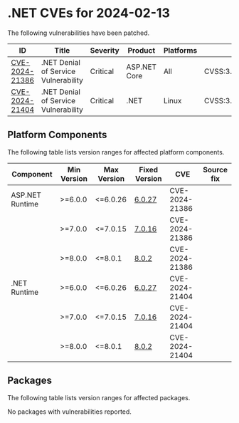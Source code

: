 # .NET CVEs for 2024-02-13

The following vulnerabilities have been patched.

| ID                               | Title                                | Severity | Product | Platforms | CVSS                                                       |
| -------------------------------- | ------------------------------------ | -------- | ------- | --------- | ---------------------------------------------------------- |
| [CVE-2024-21386][CVE-2024-21386] | .NET Denial of Service Vulnerability | Critical | ASP.NET Core | All  | CVSS:3.1/AV:N/AC:L/PR:N/UI:N/S:U/C:N/I:N/A:H/E:P/RL:O/RC:C |
| [CVE-2024-21404][CVE-2024-21404] | .NET Denial of Service Vulnerability | Critical | .NET    | Linux     | CVSS:3.1/AV:N/AC:L/PR:N/UI:N/S:U/C:N/I:N/A:H/E:P/RL:O/RC:C |


## Platform Components

The following table lists version ranges for affected platform components.

| Component | Min Version | Max Version | Fixed Version                                                                         | CVE            | Source fix |
| --------- | ----------- | ----------- | ------------------------------------------------------------------------------------- | -------------- | ---------- |
| ASP.NET Runtime | >=6.0.0 | <=6.0.26  | [6.0.27](https://github.com/dotnet/core/blob/main/release-notes/6.0/6.0.27/6.0.27.md) | CVE-2024-21386 |            |
|           | >=7.0.0     | <=7.0.15    | [7.0.16](https://github.com/dotnet/core/blob/main/release-notes/7.0/7.0.16/7.0.16.md) | CVE-2024-21386 |            |
|           | >=8.0.0     | <=8.0.1     | [8.0.2](https://github.com/dotnet/core/blob/main/release-notes/8.0/8.0.2/8.0.2.md)    | CVE-2024-21386 |            |
| .NET Runtime | >=6.0.0  | <=6.0.26    | [6.0.27](https://github.com/dotnet/core/blob/main/release-notes/6.0/6.0.27/6.0.27.md) | CVE-2024-21404 |            |
|           | >=7.0.0     | <=7.0.15    | [7.0.16](https://github.com/dotnet/core/blob/main/release-notes/7.0/7.0.16/7.0.16.md) | CVE-2024-21404 |            |
|           | >=8.0.0     | <=8.0.1     | [8.0.2](https://github.com/dotnet/core/blob/main/release-notes/8.0/8.0.2/8.0.2.md)    | CVE-2024-21404 |            |


## Packages

The following table lists version ranges for affected packages.

No packages with vulnerabilities reported.


[CVE-2024-21386]: https://github.com/dotnet/announcements/issues/295
[CVE-2024-21404]: https://github.com/dotnet/announcements/issues/296
